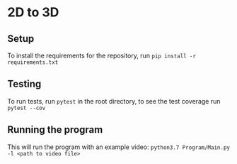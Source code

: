 # 2D to 3D

## Setup
To install the requirements for the repository, run
```pip install -r requirements.txt```

## Testing
To run tests, run ```pytest``` in the root directory, to see
the test coverage run ```pytest --cov```

## Running the program
This will run the program with an example video:
```python3.7 Program/Main.py -l <path to video file>```
